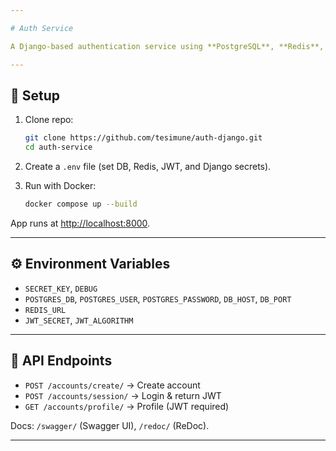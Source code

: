 ```yaml
---

# Auth Service

A Django-based authentication service using **PostgreSQL**, **Redis**, and **JWT**.

---
```


## 🚀 Setup

1. Clone repo:

   ```bash
   git clone https://github.com/tesimune/auth-django.git
   cd auth-service
   ```
2. Create a `.env` file (set DB, Redis, JWT, and Django secrets).
3. Run with Docker:

   ```bash
   docker compose up --build
   ```

App runs at [http://localhost:8000](http://localhost:8000).

---

## ⚙️ Environment Variables

* `SECRET_KEY`, `DEBUG`
* `POSTGRES_DB`, `POSTGRES_USER`, `POSTGRES_PASSWORD`, `DB_HOST`, `DB_PORT`
* `REDIS_URL`
* `JWT_SECRET`, `JWT_ALGORITHM`

---

## 📡 API Endpoints

* `POST /accounts/create/` → Create account
* `POST /accounts/session/` → Login & return JWT
* `GET /accounts/profile/` → Profile (JWT required)

Docs: `/swagger/` (Swagger UI), `/redoc/` (ReDoc).

---

